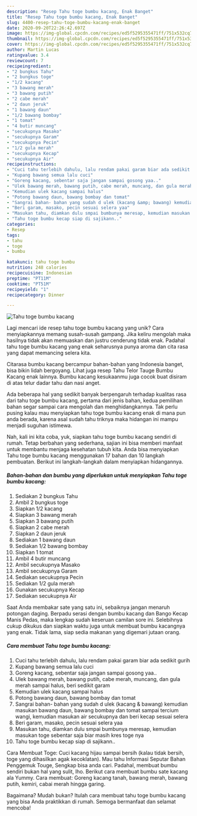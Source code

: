 ```yaml
---
description: "Resep Tahu toge bumbu kacang, Enak Banget"
title: "Resep Tahu toge bumbu kacang, Enak Banget"
slug: 4400-resep-tahu-toge-bumbu-kacang-enak-banget
date: 2020-09-20T22:26:42.697Z
image: https://img-global.cpcdn.com/recipes/ed5f5295355471ff/751x532cq70/tahu-toge-bumbu-kacang-foto-resep-utama.jpg
thumbnail: https://img-global.cpcdn.com/recipes/ed5f5295355471ff/751x532cq70/tahu-toge-bumbu-kacang-foto-resep-utama.jpg
cover: https://img-global.cpcdn.com/recipes/ed5f5295355471ff/751x532cq70/tahu-toge-bumbu-kacang-foto-resep-utama.jpg
author: Martin Lucas
ratingvalue: 3.4
reviewcount: 7
recipeingredient:
- "2 bungkus Tahu"
- "2 bungkus toge"
- "1/2 kacang"
- "3 bawang merah"
- "3 bawang putih"
- "2 cabe merah"
- "2 daun jeruk"
- "1 bawang daun"
- "1/2 bawang bombay"
- "1 tomat"
- "4 butir muncang"
- "secukupnya Masako"
- "secukupnya Garam"
- "secukupnya Pecin"
- "1/2 gula merah"
- "secukupnya Kecap"
- "secukupnya Air"
recipeinstructions:
- "Cuci tahu terlebih dahulu, lalu rendam pakai garam biar ada sedikit gurih"
- "Kupang bawang semua lalu cuci"
- "Goreng kacang, sebentar saja jangan sampai gosong yaa.."
- "Ulek bawang merah, bawang putih, cabe merah, muncang, dan gula merah sampai halus, beri sedikit garam"
- "Kemudian ulek kacang sampai halus"
- "Potong bawang daun, bawang bombay dan tomat"
- "Sangrai bahan- bahan yang sudah d ulek (kacang &amp; bawang) kemudian masukan bawang daun, bawang bombay dan tomat sampai tercium wangi, kemudian masukan air secukupnya dan beri kecap sesuai selera"
- "Beri garam, masako, pecin sesuai selera yaa"
- "Masukan tahu, diamkan dulu smpai bumbunya meresap, kemudian masukan toge sebentar saja biar masih kres toge nya"
- "Tahu toge bumbu kecap siap di sajikann.."
categories:
- Resep
tags:
- tahu
- toge
- bumbu

katakunci: tahu toge bumbu 
nutrition: 248 calories
recipecuisine: Indonesian
preptime: "PT11M"
cooktime: "PT51M"
recipeyield: "1"
recipecategory: Dinner

---
```



![Tahu toge bumbu kacang](https://img-global.cpcdn.com/recipes/ed5f5295355471ff/751x532cq70/tahu-toge-bumbu-kacang-foto-resep-utama.jpg)

Lagi mencari ide resep tahu toge bumbu kacang yang unik? Cara menyiapkannya memang susah-susah gampang. Jika keliru mengolah maka hasilnya tidak akan memuaskan dan justru cenderung tidak enak. Padahal tahu toge bumbu kacang yang enak seharusnya punya aroma dan cita rasa yang dapat memancing selera kita.

Citarasa bumbu kacang bercampur bahan-bahan yang Indonesia banget, bisa bikin lidah bergoyang. Lihat juga resep Tahu Telor Tauge Bumbu Kacang enak lainnya. Bumbu kacang kesukaanmu juga cocok buat disiram di atas telur dadar tahu dan nasi anget.

Ada beberapa hal yang sedikit banyak berpengaruh terhadap kualitas rasa dari tahu toge bumbu kacang, pertama dari jenis bahan, kedua pemilihan bahan segar sampai cara mengolah dan menghidangkannya. Tak perlu pusing kalau mau menyiapkan tahu toge bumbu kacang enak di mana pun anda berada, karena asal sudah tahu triknya maka hidangan ini mampu menjadi suguhan istimewa.


Nah, kali ini kita coba, yuk, siapkan tahu toge bumbu kacang sendiri di rumah. Tetap berbahan yang sederhana, sajian ini bisa memberi manfaat untuk membantu menjaga kesehatan tubuh kita. Anda bisa menyiapkan Tahu toge bumbu kacang menggunakan 17 bahan dan 10 langkah pembuatan. Berikut ini langkah-langkah dalam menyiapkan hidangannya.

<!--inarticleads1-->

##### Bahan-bahan dan bumbu yang diperlukan untuk menyiapkan Tahu toge bumbu kacang:

1. Sediakan 2 bungkus Tahu
1. Ambil 2 bungkus toge
1. Siapkan 1/2 kacang
1. Siapkan 3 bawang merah
1. Siapkan 3 bawang putih
1. Siapkan 2 cabe merah
1. Siapkan 2 daun jeruk
1. Sediakan 1 bawang daun
1. Sediakan 1/2 bawang bombay
1. Siapkan 1 tomat
1. Ambil 4 butir muncang
1. Ambil secukupnya Masako
1. Ambil secukupnya Garam
1. Sediakan secukupnya Pecin
1. Sediakan 1/2 gula merah
1. Gunakan secukupnya Kecap
1. Sediakan secukupnya Air


Saat Anda membakar sate yang satu ini, sebaiknya jangan menaruh potongan daging. Berpadu serasi dengan bumbu kacang dan Bango Kecap Manis Pedas, maka lengkap sudah keseruan camilan sore ini. Selebihnya cukup dikukus dan siapkan waktu juga untuk membuat bumbu kacangnya yang enak. Tidak lama, siap sedia makanan yang digemari jutaan orang. 

<!--inarticleads2-->

##### Cara membuat Tahu toge bumbu kacang:

1. Cuci tahu terlebih dahulu, lalu rendam pakai garam biar ada sedikit gurih
1. Kupang bawang semua lalu cuci
1. Goreng kacang, sebentar saja jangan sampai gosong yaa..
1. Ulek bawang merah, bawang putih, cabe merah, muncang, dan gula merah sampai halus, beri sedikit garam
1. Kemudian ulek kacang sampai halus
1. Potong bawang daun, bawang bombay dan tomat
1. Sangrai bahan- bahan yang sudah d ulek (kacang &amp; bawang) kemudian masukan bawang daun, bawang bombay dan tomat sampai tercium wangi, kemudian masukan air secukupnya dan beri kecap sesuai selera
1. Beri garam, masako, pecin sesuai selera yaa
1. Masukan tahu, diamkan dulu smpai bumbunya meresap, kemudian masukan toge sebentar saja biar masih kres toge nya
1. Tahu toge bumbu kecap siap di sajikann..


Cara Membuat Toge: Cuci kacang hijau sampai bersih (kalau tidak bersih, toge yang dihasilkan agak kecoklatan). Mau tahu Informasi Seputar Bahan Penggemuk Touge, Sengkap bisa anda cari. Padahal, membuat bumbu sendiri bukan hal yang sulit, lho. Berikut cara membuat bumbu sate kacang ala Yummy. Cara membuat: Goreng kacang tanah, bawang merah, bawang putih, kemiri, cabai merah hingga garing. 

Bagaimana? Mudah bukan? Itulah cara membuat tahu toge bumbu kacang yang bisa Anda praktikkan di rumah. Semoga bermanfaat dan selamat mencoba!
